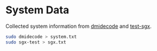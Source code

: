 # System Data

Collected system information from [dmidecode](https://www.nongnu.org/dmidecode/) and [test-sgx](https://github.com/ayeks/SGX-hardware).
```bash
sudo dmidecode > system.txt
sudo sgx-test > sgx.txt
```
